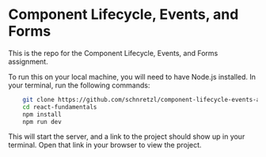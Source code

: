 # Component Lifecycle, Events, and Forms

This is the repo for the Component Lifecycle, Events, and Forms assignment.

To run this on your local machine, you will need to have Node.js installed.  In your terminal, run the following commands:
```bash
    git clone https://github.com/schnretzl/component-lifecycle-events-and-forms.git
    cd react-fundamentals
    npm install
    npm run dev
```

This will start the server, and a link to the project should show up in your terminal.  Open that link in your browser to view the project.